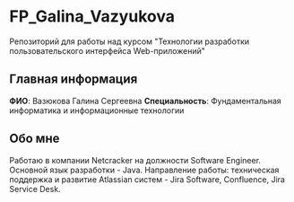 # FP_Galina_Vazyukova
Репозиторий для работы над курсом "Технологии разработки пользовательского интерфейса Web-приложений"
## Главная информация
**ФИО**: Вазюкова Галина Сергеевна
**Специальность**: Фундаментальная информатика и информационные технологии
## Обо мне
Работаю в компании Netcracker на должности Software Engineer. Основной язык разработки - Java.
Направление работы: техническая поддержка и развитие Atlassian систем - Jira Software, Confluence, Jira Service Desk.
